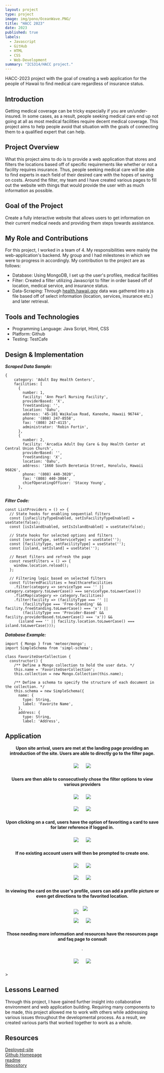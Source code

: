 ```yaml
---
layout: project
type: project
image: img/pono/OceanWave.PNG/  
title: "HACC 2023"
date: 2023
published: true
labels:
  - Javascript
  - GitHub
  - HTML
  - CSS
  - Web-Development
summary: "ICS314/HACC project."
---
```


<!-- Brief project summary -->
HACC-2023 project with the goal of creating a web application for the people of Hawaii to find medical care regardless of insurance status. 

## Introduction

Getting medical coverage can be tricky especially if you are un/under-insured. In some cases, as a result, people seeking medical care end up not going at all as most medical facilities require decent medical coverage. This project aims to help people avoid that situation with the goals of connecting them to a qualified expert that can help.


## Project Overview

What this project aims to do is to provide a web application that stores and filters the locations based off of specific requirements like whether or not a facility requires insurance. Thus, people seeking medical care will be able to find experts in each field of their desired care with the hopes of saving on costs. Around the filter, my team and I have created various pages to fill out the website with things that would provide the user with as much information as possible. 

## Goal of the Project

Create a fully interactive website that allows users to get information on their current medical needs and providing them steps towards assistance. 

## My Role and Contributions

For this project, I worked in a team of 4. My responsibilities were mainly the web-application's backend. My group and I had milestones in which we were to progress in accordingly. My contribution to the project are as follows: 
- Database: Using MongoDB, I set up the user's profiles, medical facilities
- Filter: Created a filter utilizing Javascript to filter in order based off of location, medical service, and insurance status.
- Data-Scraping: Through [health.hawaii.gov](https://health.hawaii.gov/ohca/medicare-facilities/) data was gathered into a js file based off of select information (location, services, insurance etc.) and later retrieval.


## Tools and Technologies
- Programming Language: Java Script, Html, CSS
- Platform: Github
- Testing: TestCafe



## Design & Implementation
***Scraped Data Sample:***

```
{
    category: 'Adult Day Health Centers',
    facilities: [
      {
        number: 1,
        facility: 'Ann Pearl Nursing Facility',
        providerBased: 'X',
        freeStanding: '',
        location: 'Oahu',
        address: '45-181 Waikalua Road, Kaneohe, Hawaii 96744',
        phone: '(808) 247-8558',
        fax: '(808) 247-4115',
        administrator: 'Robin Fortin',
      },
      {
        number: 2,
        facility: 'Arcadia Adult Day Care & Day Health Center at Central Union Church',
        providerBased: '',
        freeStanding: 'X',
        location: 'Oahu',
        address: '1660 South Beretania Street, Honolulu, Hawaii 96826',
        phone: '(808) 440-3020',
        fax: '(808) 440-3084',
        chiefOperatingOfficer: 'Stacey Young',
      },  
      
```

***Filter Code:*** 

```
const ListProviders = () => {
  // State hooks for enabling sequential filters
  const [isFacilityTypeEnabled, setIsFacilityTypeEnabled] = useState(false);
  const [isIslandEnabled, setIsIslandEnabled] = useState(false);

  // State hooks for selected options and filters
  const [serviceType, setServiceType] = useState('');
  const [facilityType, setFacilityType] = useState('');
  const [island, setIsland] = useState('');

  // Reset filters and refresh the page
  const resetFilters = () => {
    window.location.reload();
  };

  // Filtering logic based on selected filters
  const filteredFacilities = healthcareFacilities
    .filter(category => serviceType === '' || category.category.toLowerCase() === serviceType.toLowerCase())
    .flatMap(category => category.facilities)
    .filter(facility => (facilityType === '' ||
        (facilityType === 'Free-Standing' && facility.freeStanding.toLowerCase() === 'x') ||
        (facilityType === 'Provider-Based' && facility.providerBased.toLowerCase() === 'x')) &&
      (island === '' || facility.location.toLowerCase() === island.toLowerCase())); 
```
***Database Example:***

```
import { Mongo } from 'meteor/mongo';
import SimpleSchema from 'simpl-schema';

class FavoriteUserCollection {
  constructor() {
    /** Define a Mongo collection to hold the user data. */
    this.name = 'FavoriteUserCollection';
    this.collection = new Mongo.Collection(this.name);

    /** Define a schema to specify the structure of each document in the collection. */
    this.schema = new SimpleSchema({
      name: {
        type: String,
        label: 'Favorite Name',
      },
      address: {
        type: String,
        label: 'Address',
```

## Application
<div style="text-align: center;">
 <p style="font-weight: bold;">Upon site arrival, users are met at the landing page providing an introduction of the site. Users are able to directly go to the filter page. 

</p>
    <div>
        <img src="/img/pono/1.PNG" style="max-width: 600px; display: inline-block; margin: 10px;" />
        <img src="/img/pono/2.PNG" style="max-width: 600px; display: inline-block; margin: 10px;" />
    </div>
 <p style="font-weight: bold;">Users are then able to consecutively chose the filter options to view various providers </p>
    <div>
        <img src="/img/pono/3.PNG" style="max-width: 600px; display: inline-block; margin: 10px;" />
        <img src="/img/pono/4.PNG" style="max-width: 600px; display: inline-block; margin: 10px;" />
    </div>
    <div>
        <img src="/img/pono/5.PNG" style="max-width: 600px; display: inline-block; margin: 10px;" />
        <img src="/img/pono/6.PNG" style="max-width: 600px; display: inline-block; margin: 10px;" />
    </div>
 <p style="font-weight: bold;">Upon clicking on a card, users have the option of favoriting a card to save for later reference if logged in. </p>
    <div>
        <img src="/img/pono/7.PNG" style="max-width: 600px; display: inline-block; margin: 10px;" />
        <img src="/img/pono/8.PNG" style="max-width: 600px; display: inline-block; margin: 10px;" />
    </div>
 <p style="font-weight: bold;">If no existing account users will then be prompted to create one.

</p>
    <div>
        <img src="/img/pono/9.PNG" style="max-width: 600px; display: inline-block; margin: 10px;" />
        <img src="/img/pono/10.PNG" style="max-width: 600px; display: inline-block; margin: 10px;" />
    </div>
    <div>
        <img src="/img/pono/11.PNG" style="max-width: 600px; display: inline-block; margin: 10px;" />
        <img src="/img/pono/12.PNG" style="max-width: 600px; display: inline-block; margin: 10px;" />
    </div>
 <p style="font-weight: bold;">In viewing the card on the user's profile, users can add a profile picture or even get directions to the favorited location.

</p>
    <div>
        <img src="/img/pono/13.PNG" tyle="max-width: 600px; display: inline-block; margin: 10px;" />
        <img src="/img/pono/14.PNG" style="max-width: 600px; display: inline-block; margin: 10px;" />
    </div>
    <div>
        <img src="/img/pono/15.PNG" style="max-width: 600px; display: inline-block; margin: 10px;" />
        <img src="/img/pono/16.PNG" style="max-width: 600px; display: inline-block; margin: 10px;" />
    </div>
 <p style="font-weight: bold;">Those needing more information and resources have the resources page and faq page to consult

. </p>
    <div>
        <img src="/img/pono/17.PNG" style="max-width: 600px; display: inline-block; margin: 10px;" />
        <img src="/img/pono/18.PNG" style="max-width: 600px; display: inline-block; margin: 10px;" />
    </div>
</div>>

## Lessons Learned

Through this project, I have gained further insight into collaborative environment and web application building. Requiring many components to be made, this project allowed me to work with others while addressing various issues throughout the developmental process. As a result, we created various parts that worked together to work as a whole. 







## Resources

[Deployed-site](https://ponohealthproviders.com/)   
[Github Homepage](https://team-jackfruit.github.io/PonoHealthProviders/)   
[readme](https://github.com/team-jackfruit/PonoHealthProviders/blob/main/README.md)   
[Repository](https://github.com/team-jackfruit/PonoHealthProviders)   


